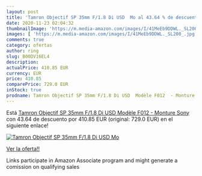 ```yaml
---
layout: post
title: 'Tamron Objectif SP 35mm F/1.8 Di USD  Mo al 43.64 % de descuento'
date: 2020-11-23 02:04:32
thumbnailImage: 'https://m.media-amazon.com/images/I/41MeEb9DDWL._SL200_.jpg'
images: [ 'https://m.media-amazon.com/images/I/41MeEb9DDWL._SL200_.jpg' ]
comments: true
category: ofertas
author: ring
slug: B00DV16EL4
description:
actualPrice: 410.85 EUR
currency: EUR
price: 410.85
comparePrice: 729.0 EUR
inStock: true
prodname: Tamron Objectif SP 35mm F/1.8 Di USD  Modèle F012  - Monture Sony
---
```


Está [Tamron Objectif SP 35mm F/1.8 Di USD  Modèle F012  - Monture Sony](https://www.amazon.fr/dp/B00DV16EL4/?tag=tolees0d-21) con 43.64 de descuento por 410.85 EUR (original: 729.0 EUR) en el siguiente enlace!

[![Tamron Objectif SP 35mm F/1.8 Di USD  Mo](https://m.media-amazon.com/images/I/41MeEb9DDWL._SL200_.jpg)](https://www.amazon.fr/dp/B00DV16EL4/?tag=tolees0d-21)

[Ver la oferta!!](https://www.amazon.fr/dp/B00DV16EL4/?tag=tolees0d-21)

Links participate in Amazon Associate program and might generate a comission on qualifying sales



